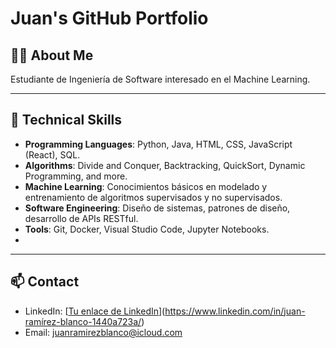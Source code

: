 # Juan's GitHub Portfolio

## 👨‍💻 About Me
Estudiante de Ingeniería de Software interesado en el Machine Learning.

---

## 🚀 Technical Skills
- **Programming Languages**: Python, Java, HTML, CSS, JavaScript (React), SQL.
- **Algorithms**: Divide and Conquer, Backtracking, QuickSort, Dynamic Programming, and more.
- **Machine Learning**: Conocimientos básicos en modelado y entrenamiento de algoritmos supervisados y no supervisados.
- **Software Engineering**: Diseño de sistemas, patrones de diseño, desarrollo de APIs RESTful.
- **Tools**: Git, Docker, Visual Studio Code, Jupyter Notebooks.
- 
---

## 📫 Contact
- LinkedIn: [[Tu enlace de LinkedIn](https://www.linkedin.com/in/tuperfil)](https://www.linkedin.com/in/juan-ramírez-blanco-1440a723a/)
- Email: juanramirezblanco@icloud.com

